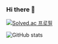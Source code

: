 ### Hi there 👋

[![Solved.ac 프로필](http://mazassumnida.wtf/api/v2/generate_badge?boj=kkg0510)](https://solved.ac/profile/kkg0510)

![GitHub stats](https://github-readme-stats.vercel.app/api?username=kkg5&show_icons=true&theme=tokyonight)

<!--
**kkg5/kkg5** is a ✨ _special_ ✨ repository because its `README.md` (this file) appears on your GitHub profile.

Here are some ideas to get you started:

- 🔭 I’m currently working on ...
- 🌱 I’m currently learning ...
- 👯 I’m looking to collaborate on ...
- 🤔 I’m looking for help with ...
- 💬 Ask me about ...
- 📫 How to reach me: ...
- 😄 Pronouns: ...
- ⚡ Fun fact: ...
-->

